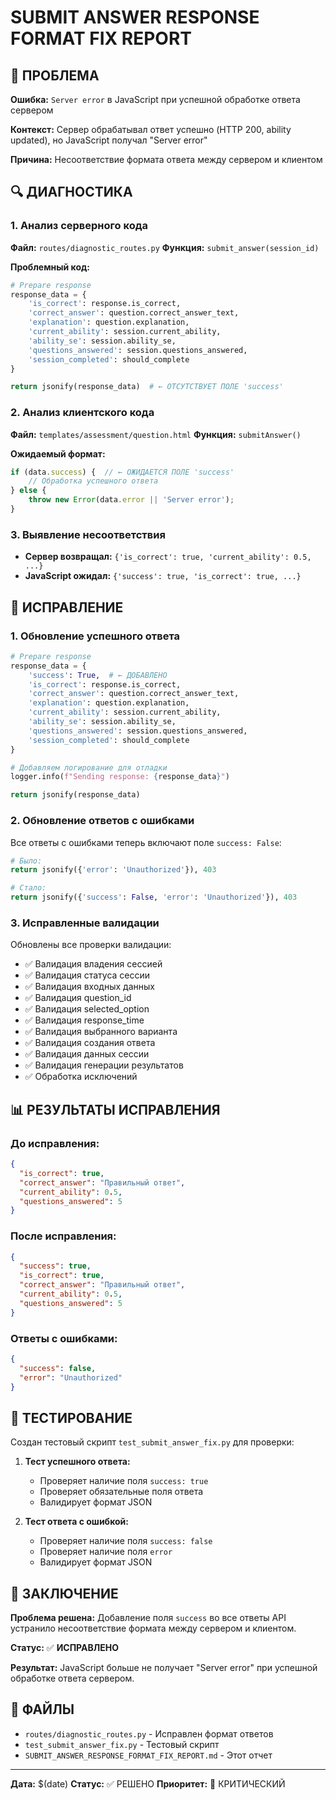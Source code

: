 # SUBMIT ANSWER RESPONSE FORMAT FIX REPORT

## 🎯 ПРОБЛЕМА

**Ошибка:** `Server error` в JavaScript при успешной обработке ответа сервером

**Контекст:** Сервер обрабатывал ответ успешно (HTTP 200, ability updated), но JavaScript получал "Server error"

**Причина:** Несоответствие формата ответа между сервером и клиентом

## 🔍 ДИАГНОСТИКА

### 1. Анализ серверного кода
**Файл:** `routes/diagnostic_routes.py`
**Функция:** `submit_answer(session_id)`

**Проблемный код:**
```python
# Prepare response
response_data = {
    'is_correct': response.is_correct,
    'correct_answer': question.correct_answer_text,
    'explanation': question.explanation,
    'current_ability': session.current_ability,
    'ability_se': session.ability_se,
    'questions_answered': session.questions_answered,
    'session_completed': should_complete
}

return jsonify(response_data)  # ← ОТСУТСТВУЕТ ПОЛЕ 'success'
```

### 2. Анализ клиентского кода
**Файл:** `templates/assessment/question.html`
**Функция:** `submitAnswer()`

**Ожидаемый формат:**
```javascript
if (data.success) {  // ← ОЖИДАЕТСЯ ПОЛЕ 'success'
    // Обработка успешного ответа
} else {
    throw new Error(data.error || 'Server error');
}
```

### 3. Выявление несоответствия
- **Сервер возвращал:** `{'is_correct': true, 'current_ability': 0.5, ...}`
- **JavaScript ожидал:** `{'success': true, 'is_correct': true, ...}`

## 🔧 ИСПРАВЛЕНИЕ

### 1. Обновление успешного ответа
```python
# Prepare response
response_data = {
    'success': True,  # ← ДОБАВЛЕНО
    'is_correct': response.is_correct,
    'correct_answer': question.correct_answer_text,
    'explanation': question.explanation,
    'current_ability': session.current_ability,
    'ability_se': session.ability_se,
    'questions_answered': session.questions_answered,
    'session_completed': should_complete
}

# Добавляем логирование для отладки
logger.info(f"Sending response: {response_data}")

return jsonify(response_data)
```

### 2. Обновление ответов с ошибками
Все ответы с ошибками теперь включают поле `success: False`:

```python
# Было:
return jsonify({'error': 'Unauthorized'}), 403

# Стало:
return jsonify({'success': False, 'error': 'Unauthorized'}), 403
```

### 3. Исправленные валидации
Обновлены все проверки валидации:

- ✅ Валидация владения сессией
- ✅ Валидация статуса сессии
- ✅ Валидация входных данных
- ✅ Валидация question_id
- ✅ Валидация selected_option
- ✅ Валидация response_time
- ✅ Валидация выбранного варианта
- ✅ Валидация создания ответа
- ✅ Валидация данных сессии
- ✅ Валидация генерации результатов
- ✅ Обработка исключений

## 📊 РЕЗУЛЬТАТЫ ИСПРАВЛЕНИЯ

### До исправления:
```json
{
  "is_correct": true,
  "correct_answer": "Правильный ответ",
  "current_ability": 0.5,
  "questions_answered": 5
}
```

### После исправления:
```json
{
  "success": true,
  "is_correct": true,
  "correct_answer": "Правильный ответ",
  "current_ability": 0.5,
  "questions_answered": 5
}
```

### Ответы с ошибками:
```json
{
  "success": false,
  "error": "Unauthorized"
}
```

## 🧪 ТЕСТИРОВАНИЕ

Создан тестовый скрипт `test_submit_answer_fix.py` для проверки:

1. **Тест успешного ответа:**
   - Проверяет наличие поля `success: true`
   - Проверяет обязательные поля ответа
   - Валидирует формат JSON

2. **Тест ответа с ошибкой:**
   - Проверяет наличие поля `success: false`
   - Проверяет наличие поля `error`
   - Валидирует формат JSON

## 🎯 ЗАКЛЮЧЕНИЕ

**Проблема решена:** Добавление поля `success` во все ответы API устранило несоответствие формата между сервером и клиентом.

**Статус:** ✅ **ИСПРАВЛЕНО**

**Результат:** JavaScript больше не получает "Server error" при успешной обработке ответа сервером.

## 📁 ФАЙЛЫ

- `routes/diagnostic_routes.py` - Исправлен формат ответов
- `test_submit_answer_fix.py` - Тестовый скрипт
- `SUBMIT_ANSWER_RESPONSE_FORMAT_FIX_REPORT.md` - Этот отчет

---

**Дата:** $(date)
**Статус:** ✅ РЕШЕНО
**Приоритет:** 🔴 КРИТИЧЕСКИЙ
